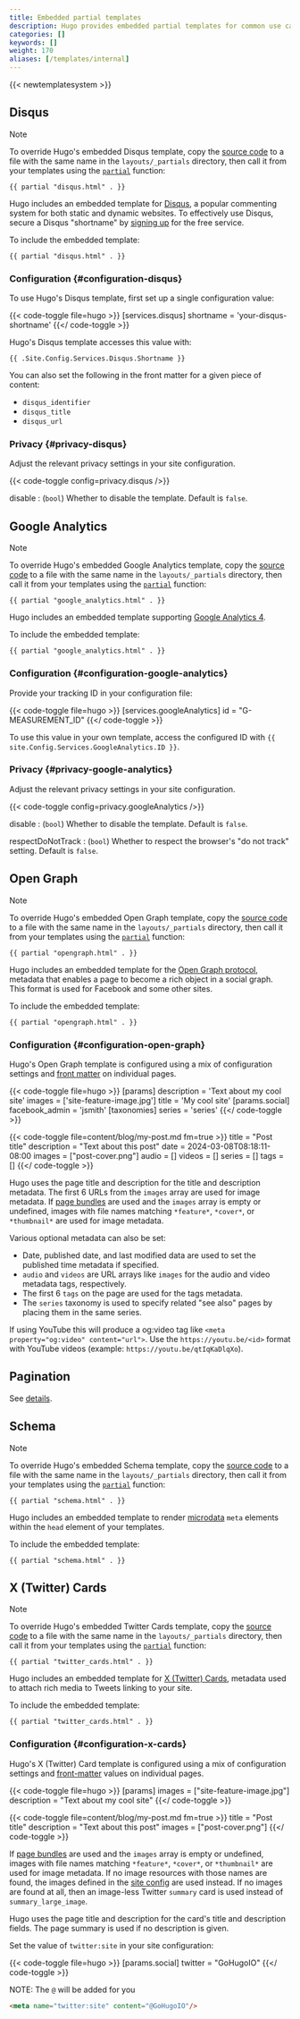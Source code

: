 ```yaml
---
title: Embedded partial templates
description: Hugo provides embedded partial templates for common use cases.
categories: []
keywords: []
weight: 170
aliases: [/templates/internal]
---
```


{{< newtemplatesystem >}}

## Disqus

> [!note]
> To override Hugo's embedded Disqus template, copy the [source code](<{{% eturl disqus %}}>) to a file with the same name in the `layouts/_partials` directory, then call it from your templates using the [`partial`][] function:
>
> `{{ partial "disqus.html" . }}`

Hugo includes an embedded template for [Disqus][], a popular commenting system for both static and dynamic websites. To effectively use Disqus, secure a Disqus "shortname" by [signing up][] for the free service.

To include the embedded template:

```go-html-template
{{ partial "disqus.html" . }}
```

### Configuration {#configuration-disqus}

To use Hugo's Disqus template, first set up a single configuration value:

{{< code-toggle file=hugo >}}
[services.disqus]
shortname = 'your-disqus-shortname'
{{</ code-toggle >}}

Hugo's Disqus template accesses this value with:

```go-html-template
{{ .Site.Config.Services.Disqus.Shortname }}
```

You can also set the following in the front matter for a given piece of content:

- `disqus_identifier`
- `disqus_title`
- `disqus_url`

### Privacy {#privacy-disqus}

Adjust the relevant privacy settings in your site configuration.

{{< code-toggle config=privacy.disqus />}}

disable
: (`bool`) Whether to disable the template. Default is `false`.

## Google Analytics

> [!note]
> To override Hugo's embedded Google Analytics template, copy the [source code](<{{% eturl google_analytics %}}>) to a file with the same name in the `layouts/_partials` directory, then call it from your templates using the [`partial`][] function:
>
> `{{ partial "google_analytics.html" . }}`

Hugo includes an embedded template supporting [Google Analytics 4][].

To include the embedded template:

```go-html-template
{{ partial "google_analytics.html" . }}
```

### Configuration {#configuration-google-analytics}

Provide your tracking ID in your configuration file:

{{< code-toggle file=hugo >}}
[services.googleAnalytics]
id = "G-MEASUREMENT_ID"
{{</ code-toggle >}}

To use this value in your own template, access the configured ID with `{{ site.Config.Services.GoogleAnalytics.ID }}`.

### Privacy {#privacy-google-analytics}

Adjust the relevant privacy settings in your site configuration.

{{< code-toggle config=privacy.googleAnalytics />}}

disable
: (`bool`) Whether to disable the template. Default is `false`.

respectDoNotTrack
: (`bool`) Whether to respect the browser's "do not track" setting. Default is `false`.

## Open Graph

> [!note]
> To override Hugo's embedded Open Graph template, copy the [source code](<{{% eturl opengraph %}}>) to a file with the same name in the `layouts/_partials` directory, then call it from your templates using the [`partial`][] function:
>
> `{{ partial "opengraph.html" . }}`

Hugo includes an embedded template for the [Open Graph protocol](https://ogp.me/), metadata that enables a page to become a rich object in a social graph.
This format is used for Facebook and some other sites.

To include the embedded template:

```go-html-template
{{ partial "opengraph.html" . }}
```

### Configuration {#configuration-open-graph}

Hugo's Open Graph template is configured using a mix of configuration settings and [front matter](/docs/concepts/front-matter/) on individual pages.

{{< code-toggle file=hugo >}}
[params]
  description = 'Text about my cool site'
  images = ['site-feature-image.jpg']
  title = 'My cool site'
  [params.social]
  facebook_admin = 'jsmith'
[taxonomies]
  series = 'series'
{{</ code-toggle >}}

{{< code-toggle file=content/blog/my-post.md fm=true >}}
title = "Post title"
description = "Text about this post"
date = 2024-03-08T08:18:11-08:00
images = ["post-cover.png"]
audio = []
videos = []
series = []
tags = []
{{</ code-toggle >}}

Hugo uses the page title and description for the title and description metadata.
The first 6 URLs from the `images` array are used for image metadata.
If [page bundles](/content-management/page-bundles/) are used and the `images` array is empty or undefined, images with file names matching `*feature*`, `*cover*`, or `*thumbnail*` are used for image metadata.

Various optional metadata can also be set:

- Date, published date, and last modified data are used to set the published time metadata if specified.
- `audio` and `videos` are URL arrays like `images` for the audio and video metadata tags, respectively.
- The first 6 `tags` on the page are used for the tags metadata.
- The `series` taxonomy is used to specify related "see also" pages by placing them in the same series.

If using YouTube this will produce a og:video tag like `<meta property="og:video" content="url">`. Use the `https://youtu.be/<id>` format with YouTube videos (example: `https://youtu.be/qtIqKaDlqXo`).

## Pagination

See [details](/docs/concepts/pagination/).

## Schema

> [!note]
> To override Hugo's embedded Schema template, copy the [source code](<{{% eturl schema %}}>) to a file with the same name in the `layouts/_partials` directory, then call it from your templates using the [`partial`][] function:
>
> `{{ partial "schema.html" . }}`

Hugo includes an embedded template to render [microdata][] `meta` elements within the `head` element of your templates.

To include the embedded template:

```go-html-template
{{ partial "schema.html" . }}
```

## X (Twitter) Cards

> [!note]
> To override Hugo's embedded Twitter Cards template, copy the [source code](<{{% eturl twitter_cards %}}>) to a file with the same name in the `layouts/_partials` directory, then call it from your templates using the [`partial`][] function:
>
> `{{ partial "twitter_cards.html" . }}`

Hugo includes an embedded template for [X (Twitter) Cards](https://developer.x.com/en/docs/twitter-for-websites/cards/overview/abouts-cards),
metadata used to attach rich media to Tweets linking to your site.

To include the embedded template:

```go-html-template
{{ partial "twitter_cards.html" . }}
```

### Configuration {#configuration-x-cards}

Hugo's X (Twitter) Card template is configured using a mix of configuration settings and [front-matter](/docs/concepts/front-matter/) values on individual pages.

{{< code-toggle file=hugo >}}
[params]
  images = ["site-feature-image.jpg"]
  description = "Text about my cool site"
{{</ code-toggle >}}

{{< code-toggle file=content/blog/my-post.md fm=true >}}
title = "Post title"
description = "Text about this post"
images = ["post-cover.png"]
{{</ code-toggle >}}

If [page bundles](/content-management/page-bundles/) are used and the `images` array is empty or undefined, images with file names matching `*feature*`, `*cover*`, or `*thumbnail*` are used for image metadata.
If no image resources with those names are found, the images defined in the [site config](/docs/reference/configuration/) are used instead.
If no images are found at all, then an image-less Twitter `summary` card is used instead of `summary_large_image`.

Hugo uses the page title and description for the card's title and description fields. The page summary is used if no description is given.

Set the value of `twitter:site` in your site configuration:

{{< code-toggle file=hugo >}}
[params.social]
twitter = "GoHugoIO"
{{</ code-toggle >}}

NOTE: The `@` will be added for you

```html
<meta name="twitter:site" content="@GoHugoIO"/>
```

[`partial`]: /docs/reference/functions/partials/include/
[Disqus]: https://disqus.com
[Google Analytics 4]: https://support.google.com/analytics/answer/10089681
[microdata]: https://html.spec.whatwg.org/multipage/microdata.html#microdata
[signing up]: https://disqus.com/profile/signup/
